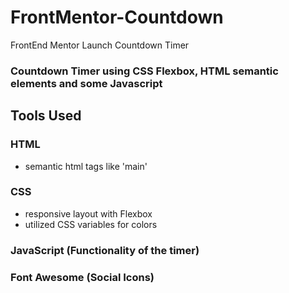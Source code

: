 # FrontMentor-Countdown
FrontEnd Mentor Launch Countdown Timer



### Countdown Timer using CSS Flexbox, HTML semantic elements and some Javascript

## Tools Used 

### HTML
  - semantic html tags like 'main'
### CSS
 - responsive layout with Flexbox
 - utilized CSS variables for colors
### JavaScript (Functionality of the timer)
### Font Awesome (Social Icons)
